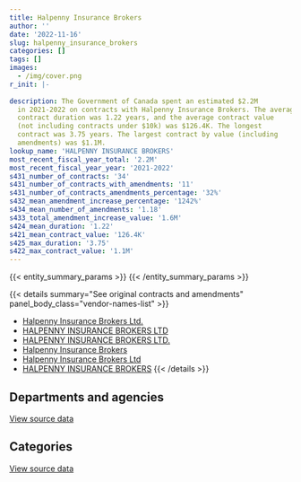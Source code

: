 ```yaml
---
title: Halpenny Insurance Brokers
author: ''
date: '2022-11-16'
slug: halpenny_insurance_brokers
categories: []
tags: []
images:
  - /img/cover.png
r_init: |-
  
description: The Government of Canada spent an estimated $2.2M
  in 2021-2022 on contracts with Halpenny Insurance Brokers. The average
  contract duration was 1.22 years, and the average contract value
  (not including contracts under $10k) was $126.4K. The longest
  contract was 3.75 years. The largest contract by value (including
  amendments) was $1.1M.
lookup_name: 'HALPENNY INSURANCE BROKERS'
most_recent_fiscal_year_total: '2.2M'
most_recent_fiscal_year_year: '2021-2022'
s431_number_of_contracts: '34'
s431_number_of_contracts_with_amendments: '11'
s431_number_of_contracts_amendments_percentage: '32%'
s432_mean_amendment_increase_percentage: '1242%'
s434_mean_number_of_amendments: '1.18'
s433_total_amendment_increase_value: '1.6M'
s424_mean_duration: '1.22'
s421_mean_contract_value: '126.4K'
s425_max_duration: '3.75'
s422_max_contract_value: '1.1M'
---
```


<script src="/rmarkdown-libs/htmlwidgets/htmlwidgets.js"></script>
<link href="/rmarkdown-libs/datatables-css/datatables-crosstalk.css" rel="stylesheet" />
<script src="/rmarkdown-libs/datatables-binding/datatables.js"></script>
<script src="/rmarkdown-libs/jquery/jquery-3.6.0.min.js"></script>
<link href="/rmarkdown-libs/dt-core-bootstrap/css/dataTables.bootstrap.min.css" rel="stylesheet" />
<link href="/rmarkdown-libs/dt-core-bootstrap/css/dataTables.bootstrap.extra.css" rel="stylesheet" />
<script src="/rmarkdown-libs/dt-core-bootstrap/js/jquery.dataTables.min.js"></script>
<script src="/rmarkdown-libs/dt-core-bootstrap/js/dataTables.bootstrap.min.js"></script>
<link href="/rmarkdown-libs/crosstalk/css/crosstalk.min.css" rel="stylesheet" />
<script src="/rmarkdown-libs/crosstalk/js/crosstalk.min.js"></script>
<script src="/rmarkdown-libs/htmlwidgets/htmlwidgets.js"></script>
<link href="/rmarkdown-libs/datatables-css/datatables-crosstalk.css" rel="stylesheet" />
<script src="/rmarkdown-libs/datatables-binding/datatables.js"></script>
<script src="/rmarkdown-libs/jquery/jquery-3.6.0.min.js"></script>
<link href="/rmarkdown-libs/dt-core-bootstrap/css/dataTables.bootstrap.min.css" rel="stylesheet" />
<link href="/rmarkdown-libs/dt-core-bootstrap/css/dataTables.bootstrap.extra.css" rel="stylesheet" />
<script src="/rmarkdown-libs/dt-core-bootstrap/js/jquery.dataTables.min.js"></script>
<script src="/rmarkdown-libs/dt-core-bootstrap/js/dataTables.bootstrap.min.js"></script>
<link href="/rmarkdown-libs/crosstalk/css/crosstalk.min.css" rel="stylesheet" />
<script src="/rmarkdown-libs/crosstalk/js/crosstalk.min.js"></script>

{{< entity_summary_params >}}
{{< /entity_summary_params >}}

{{< details summary="See original contracts and amendments" panel_body_class="vendor-names-list" >}}
- [Halpenny Insurance Brokers Ltd.](https://search.open.canada.ca/en/ct/?sort=contract_value_f%20desc&page=1&search_text=%22Halpenny%20Insurance%20Brokers%20Ltd.%22)
- [HALPENNY INSURANCE BROKERS LTD](https://search.open.canada.ca/en/ct/?sort=contract_value_f%20desc&page=1&search_text=%22HALPENNY%20INSURANCE%20BROKERS%20LTD%22)
- [HALPENNY INSURANCE BROKERS LTD.](https://search.open.canada.ca/en/ct/?sort=contract_value_f%20desc&page=1&search_text=%22HALPENNY%20INSURANCE%20BROKERS%20LTD.%22)
- [Halpenny Insurance Brokers](https://search.open.canada.ca/en/ct/?sort=contract_value_f%20desc&page=1&search_text=%22Halpenny%20Insurance%20Brokers%22)
- [Halpenny Insurance Brokers Ltd](https://search.open.canada.ca/en/ct/?sort=contract_value_f%20desc&page=1&search_text=%22Halpenny%20Insurance%20Brokers%20Ltd%22)
- [HALPENNY INSURANCE BROKERS](https://search.open.canada.ca/en/ct/?sort=contract_value_f%20desc&page=1&search_text=%22HALPENNY%20INSURANCE%20BROKERS%22)
{{< /details >}}

## Departments and agencies

<div id="htmlwidget-1" style="width:100%;height:auto;" class="datatables html-widget"></div>
<script type="application/json" data-for="htmlwidget-1">{"x":{"style":"bootstrap","filter":"none","vertical":false,"data":[["<a href=\"/departments/cfia-acia/\">Canadian Food Inspection Agency<\/a>","<a href=\"/departments/cic/\">Immigration, Refugees and Citizenship Canada<\/a>","<a href=\"/departments/dfatd-maecd/\">Global Affairs Canada<\/a>","<a href=\"/departments/dfo-mpo/\">Fisheries and Oceans Canada<\/a>","<a href=\"/departments/dnd-mdn/\">National Defence<\/a>","<a href=\"/departments/ec/\">Environment and Climate Change Canada<\/a>","<a href=\"/departments/nrcan-rncan/\">Natural Resources Canada<\/a>","<a href=\"/departments/pc/\">Parks Canada<\/a>","<a href=\"/departments/pch/\">Canadian Heritage<\/a>","<a href=\"/departments/pwgsc-tpsgc/\">Public Services and Procurement Canada<\/a>","<a href=\"/departments/rcmp-grc/\">Royal Canadian Mounted Police<\/a>","<a href=\"/departments/tc/\">Transport Canada<\/a>"],[null,null,17458.21,null,null,3756.72,null,null,5003.99,48866,null,15344.51],[5103.09,3289.64,244569.17,928868.11,123640.13,38088.99,17740.01,77942.31,29267.19,446856.78,49182.42,229797.24]],"container":"<table class=\"table table-striped table-hover row-border order-column display\">\n  <thead>\n    <tr>\n      <th>Department<\/th>\n      <th>2020-2021<\/th>\n      <th>2021-2022<\/th>\n    <\/tr>\n  <\/thead>\n<\/table>","options":{"order":[[2,"desc"]],"pageLength":10,"autoWidth":true,"columnDefs":[{"targets":1,"render":"function(data, type, row, meta) {\n    return type !== 'display' ? data : DTWidget.formatCurrency(data, \"$\", 2, 3, \",\", \".\", true, null);\n  }"},{"targets":2,"render":"function(data, type, row, meta) {\n    return type !== 'display' ? data : DTWidget.formatCurrency(data, \"$\", 2, 3, \",\", \".\", true, null);\n  }"},{"width":"16%","targets":[1,2]},{"className":"dt-right","targets":[1,2]}],"orderClasses":false}},"evals":["options.columnDefs.0.render","options.columnDefs.1.render"],"jsHooks":[]}</script>
<p class="text-right">
<a href="https://github.com/GoC-Spending/contracts-data/tree/main/data/out/vendors/halpenny_insurance_brokers/summary_by_fiscal_year_by_department.csv" class="source-data-link btn btn-link">View source data</a>
</p>

## Categories

<div id="htmlwidget-2" style="width:100%;height:auto;" class="datatables html-widget"></div>
<script type="application/json" data-for="htmlwidget-2">{"x":{"style":"bootstrap","filter":"none","vertical":false,"data":[["<a href=\"/categories/other/\">(Other)<\/a>","<a href=\"/categories/professional_services/\">Professional services<\/a>","<a href=\"/categories/travel/\">Travel<\/a>","<a href=\"/categories/human_capital/\">Human capital<\/a>"],[62500.53,10470.7,null,17458.21],[661793.48,1470259.67,3289.64,59002.28]],"container":"<table class=\"table table-striped table-hover row-border order-column display\">\n  <thead>\n    <tr>\n      <th>Category<\/th>\n      <th>2020-2021<\/th>\n      <th>2021-2022<\/th>\n    <\/tr>\n  <\/thead>\n<\/table>","options":{"order":[[2,"desc"]],"dom":"t","pageLength":30,"autoWidth":true,"columnDefs":[{"targets":1,"render":"function(data, type, row, meta) {\n    return type !== 'display' ? data : DTWidget.formatCurrency(data, \"$\", 2, 3, \",\", \".\", true, null);\n  }"},{"targets":2,"render":"function(data, type, row, meta) {\n    return type !== 'display' ? data : DTWidget.formatCurrency(data, \"$\", 2, 3, \",\", \".\", true, null);\n  }"},{"width":"16%","targets":[1,2]},{"className":"dt-right","targets":[1,2]}],"orderClasses":false,"lengthMenu":[10,25,30,50,100]}},"evals":["options.columnDefs.0.render","options.columnDefs.1.render"],"jsHooks":[]}</script>
<p class="text-right">
<a href="https://github.com/GoC-Spending/contracts-data/tree/main/data/out/vendors/halpenny_insurance_brokers/summary_by_fiscal_year_by_category.csv" class="source-data-link btn btn-link">View source data</a>
</p>
